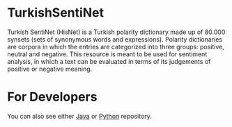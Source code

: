 # TurkishSentiNet

Turkish SentiNet (HisNet) is a Turkish polarity dictionary made up of 80.000 synsets (sets of synonymous words and expressions). Polarity dictionaries are corpora in which the entries are categorized into three groups: positive, neutral and negative. This resource is meant to be used for sentiment analysis, in which a text can be evaluated in terms of its judgements of positive or negative meaning. 

For Developers
============

You can also see either [Java](https://github.com/olcaytaner/TurkishSentiNet) 
or [Python](https://github.com/olcaytaner/TurkishSentiNet-Py) repository.
